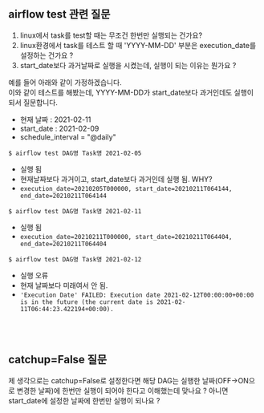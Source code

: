## airflow test 관련 질문
1. linux에서 task를 test할 때는 무조건 한번만 실행되는 건가요?
1. linux환경에서 task를 테스트 할 때 'YYYY-MM-DD' 부분은 execution_date를 설정하는 건가요 ?
2. start_date보다 과거날짜로 실행을 시켰는데, 실행이 되는 이유는 뭔가요 ?


예를 들어  아래와 같이 가정하겠습니다.<br>
이와 같이 테스트를 해봤는데, YYYY-MM-DD가 start_date보다 과거인데도 실행이 되서 질문합니다.

- 현재 날짜 : 2021-02-11
- start_date : 2021-02-09
- schedule_interval = "@daily"

`$ airflow test DAG명 Task명 2021-02-05` <br>
- 실행 됨
- 현재날짜보다 과거이고, start_date보다 과거인데 실행 됨. WHY?
- `execution_date=20210205T000000, start_date=20210211T064144, end_date=20210211T064144`

`$ airflow test DAG명 Task명 2021-02-11` <br>
- 실행 됨
- `execution_date=20210211T000000, start_date=20210211T064404, end_date=20210211T064404`

`$ airflow test DAG명 Task명 2021-02-12` <br>
- 실행 오류
- 현재 날짜보다 미래여서 안 됨.
- `'Execution Date' FAILED: Execution date 2021-02-12T00:00:00+00:00 is in the future (the current date is 2021-02-11T06:44:23.422194+00:00).`


</br>
</br>


## catchup=False 질문
제 생각으로는 catchup=False로 설정한다면 해당 DAG는 실행한 날짜(OFF->ON으로 변경한 날짜)에 한번만 실행이 되어야 한다고 이해했는데 맞나요 ?
아니면 start_date에 설정한 날짜에 한번만 실행이 되나요 ?